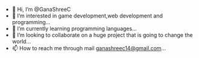 - 👋 Hi, I’m @GanaShreeC
- 👀 I’m interested in game development,web development and programming...
- 🌱 I’m currently learning programming languages...
- 💞️ I’m looking to collaborate on a huge project that is going to change the world...
- 📫 How to reach me through mail ganashreec14@gmail.com...

<!---
GanaShreeC/GanaShreeC is a ✨ special ✨ repository because its `README.md` (this file) appears on your GitHub profile.
You can click the Preview link to take a look at your changes.
--->
